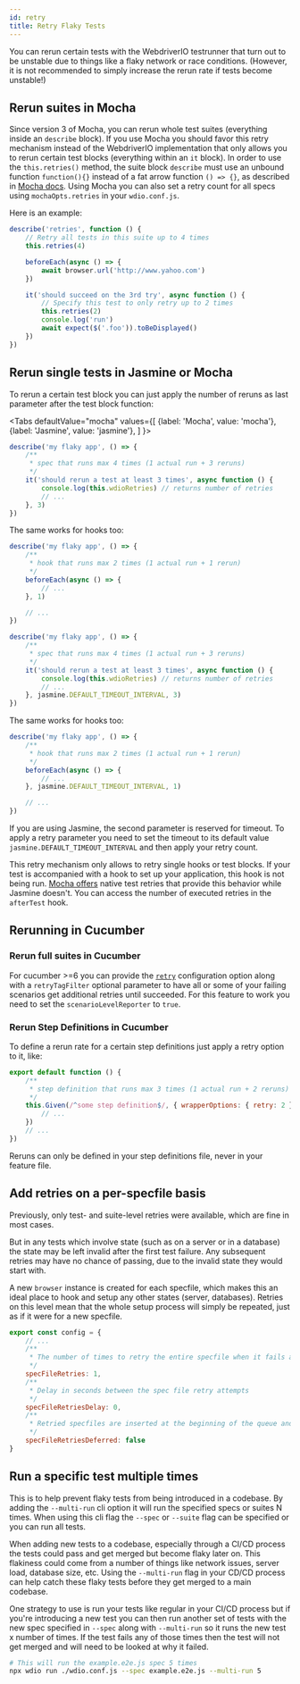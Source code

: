 ```yaml
---
id: retry
title: Retry Flaky Tests
---
```


You can rerun certain tests with the WebdriverIO testrunner that turn out to be unstable due to things like a flaky network or race conditions. (However, it is not recommended to simply increase the rerun rate if tests become unstable!)

## Rerun suites in Mocha

Since version 3 of Mocha, you can rerun whole test suites (everything inside an `describe` block). If you use Mocha you should favor this retry mechanism instead of the WebdriverIO implementation that only allows you to rerun certain test blocks (everything within an `it` block). In order to use the `this.retries()` method, the suite block `describe` must use an unbound function `function(){}` instead of a fat arrow function `() => {}`, as described in [Mocha docs](https://mochajs.org/#arrow-functions). Using Mocha you can also set a retry count for all specs using `mochaOpts.retries` in your `wdio.conf.js`.

Here is an example:

```js
describe('retries', function () {
    // Retry all tests in this suite up to 4 times
    this.retries(4)

    beforeEach(async () => {
        await browser.url('http://www.yahoo.com')
    })

    it('should succeed on the 3rd try', async function () {
        // Specify this test to only retry up to 2 times
        this.retries(2)
        console.log('run')
        await expect($('.foo')).toBeDisplayed()
    })
})
```

## Rerun single tests in Jasmine or Mocha

To rerun a certain test block you can just apply the number of reruns as last parameter after the test block function:

<Tabs
  defaultValue="mocha"
  values={[
    {label: 'Mocha', value: 'mocha'},
    {label: 'Jasmine', value: 'jasmine'},
  ]
}>
<TabItem value="mocha">

```js
describe('my flaky app', () => {
    /**
     * spec that runs max 4 times (1 actual run + 3 reruns)
     */
    it('should rerun a test at least 3 times', async function () {
        console.log(this.wdioRetries) // returns number of retries
        // ...
    }, 3)
})
```

The same works for hooks too:

```js
describe('my flaky app', () => {
    /**
     * hook that runs max 2 times (1 actual run + 1 rerun)
     */
    beforeEach(async () => {
        // ...
    }, 1)

    // ...
})
```

</TabItem>
<TabItem value="jasmine">

```js
describe('my flaky app', () => {
    /**
     * spec that runs max 4 times (1 actual run + 3 reruns)
     */
    it('should rerun a test at least 3 times', async function () {
        console.log(this.wdioRetries) // returns number of retries
        // ...
    }, jasmine.DEFAULT_TIMEOUT_INTERVAL, 3)
})
```

The same works for hooks too:

```js
describe('my flaky app', () => {
    /**
     * hook that runs max 2 times (1 actual run + 1 rerun)
     */
    beforeEach(async () => {
        // ...
    }, jasmine.DEFAULT_TIMEOUT_INTERVAL, 1)

    // ...
})
```

If you are using Jasmine, the second parameter is reserved for timeout. To apply a retry parameter you need to set the timeout to its default value `jasmine.DEFAULT_TIMEOUT_INTERVAL` and then apply your retry count.

</TabItem>
</Tabs>

This retry mechanism only allows to retry single hooks or test blocks. If your test is accompanied with a hook to set up your application, this hook is not being run. [Mocha offers](https://mochajs.org/#retry-tests) native test retries that provide this behavior while Jasmine doesn't. You can access the number of executed retries in the `afterTest` hook.

## Rerunning in Cucumber

### Rerun full suites in Cucumber

For cucumber >=6 you can provide the [`retry`](https://github.com/cucumber/cucumber-js/blob/master/docs/cli.md#retry-failing-tests) configuration option along with a `retryTagFilter` optional parameter to have all or some of your failing scenarios get additional retries until succeeded. For this feature to work you need to set the `scenarioLevelReporter` to `true`.

### Rerun Step Definitions in Cucumber

To define a rerun rate for a certain step definitions just apply a retry option to it, like:

```js
export default function () {
    /**
     * step definition that runs max 3 times (1 actual run + 2 reruns)
     */
    this.Given(/^some step definition$/, { wrapperOptions: { retry: 2 } }, async () => {
        // ...
    })
    // ...
})
```

Reruns can only be defined in your step definitions file, never in your feature file.

## Add retries on a per-specfile basis

Previously, only test- and suite-level retries were available, which are fine in most cases.

But in any tests which involve state (such as on a server or in a database) the state may be left invalid after the first test failure. Any subsequent retries may have no chance of passing, due to the invalid state they would start with.

A new `browser` instance is created for each specfile, which makes this an ideal place to hook and setup any other states (server, databases). Retries on this level mean that the whole setup process will simply be repeated, just as if it were for a new specfile.

```js title="wdio.conf.js"
export const config = {
    // ...
    /**
     * The number of times to retry the entire specfile when it fails as a whole
     */
    specFileRetries: 1,
    /**
     * Delay in seconds between the spec file retry attempts
     */
    specFileRetriesDelay: 0,
    /**
     * Retried specfiles are inserted at the beginning of the queue and retried immediately
     */
    specFileRetriesDeferred: false
}
```

## Run a specific test multiple times

This is to help prevent flaky tests from being introduced in a codebase. By adding the `--multi-run` cli option it will run the specified specs or suites N times. When using this cli flag the `--spec` or `--suite` flag can be specified or you can run all tests.

When adding new tests to a codebase, especially through a CI/CD process the tests could pass and get merged but become flaky later on. This flakiness could come from a number of things like network issues, server load, database size, etc. Using the `--multi-run` flag in your CD/CD process can help catch these flaky tests before they get merged to a main codebase.

One strategy to use is run your tests like regular in your CI/CD process but if you're introducing a new test you can then run another set of tests with the new spec specified in `--spec` along with `--multi-run` so it runs the new test x number of times. If the test fails any of those times then the test will not get merged and will need to be looked at why it failed.

```sh
# This will run the example.e2e.js spec 5 times
npx wdio run ./wdio.conf.js --spec example.e2e.js --multi-run 5
```

